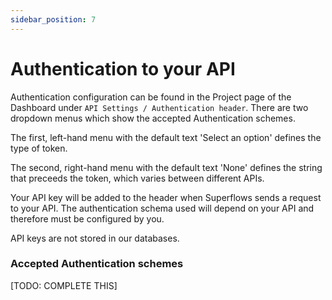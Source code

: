 ```yaml
---
sidebar_position: 7
---
```


# Authentication to your API

Authentication configuration can be found in the Project page of the Dashboard under `API Settings / Authentication header`. There are two dropdown menus which show the accepted Authentication schemes. 

The first, left-hand menu with the default text 'Select an option' defines the type of token. 

The second, right-hand menu with the default text 'None' defines the string that preceeds the token, which varies between different APIs.

Your API key will be added to the header when Superflows sends a request to your API. The authentication schema used will depend on your API and therefore must be configured by you. 

API keys are not stored in our databases.

### Accepted Authentication schemes

[TODO: COMPLETE THIS]

